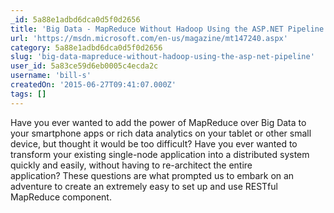 ```yaml
---
_id: 5a88e1adbd6dca0d5f0d2656
title: 'Big Data - MapReduce Without Hadoop Using the ASP.NET Pipeline'
url: 'https://msdn.microsoft.com/en-us/magazine/mt147240.aspx'
category: 5a88e1adbd6dca0d5f0d2656
slug: 'big-data-mapreduce-without-hadoop-using-the-asp-net-pipeline'
user_id: 5a83ce59d6eb0005c4ecda2c
username: 'bill-s'
createdOn: '2015-06-27T09:41:07.000Z'
tags: []
---
```


Have you ever wanted to add the power of MapReduce over Big Data to your smartphone apps or rich data analytics on your tablet or other small device, but thought it would be too difficult? Have you ever wanted to transform your existing single-node application into a distributed system quickly and easily, without having to re-architect the entire application? These questions are what prompted us to embark on an adventure to create an extremely easy to set up and use RESTful MapReduce component.

